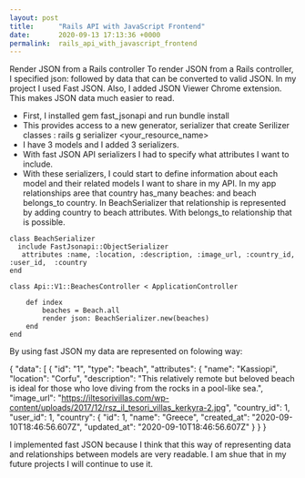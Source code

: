 ```yaml
---
layout: post
title:      "Rails API with JavaScript Frontend"
date:       2020-09-13 17:13:36 +0000
permalink:  rails_api_with_javascript_frontend
---
```



Render JSON from a Rails controller
To render JSON from a Rails controller, I specified json: followed by data that can be converted to valid JSON. In my project I used Fast JSON. Also, I added  JSON Viewer Chrome extension. This makes JSON data much easier to read.
-	First, I installed gem fast_jsonapi and run bundle install 
-	This provides access to a new generator, serializer that create Serilizer classes : rails g serializer <your_resource_name>
-	I have 3 models and I added 3 serializers. 
-	With fast JSON API serializers I had to specify what attributes I want to include.
-	With these serializers, I could start to define information about each model and their related models I want to share in my API.
In my app relationships aree that country has_many beaches: and beach belongs_to country.
In BeachSerializer that relationship is represented by adding country to beach attributes. With belongs_to relationship that is possible.
```
class BeachSerializer
  include FastJsonapi::ObjectSerializer
   attributes :name, :location, :description, :image_url, :country_id, :user_id,  :country  
end
```

```
class Api::V1::BeachesController < ApplicationController

    def index
        beaches = Beach.all 
        render json: BeachSerializer.new(beaches) 
    end
end
```
By using fast JSON my data are represented on folowing way:

{
  "data": [
    {
      "id": "1",
      "type": "beach",
      "attributes": {
        "name": "Kassiopi",
        "location": "Corfu",
        "description": "This relatively remote but beloved beach is ideal for those who love diving from the rocks in a pool-like sea.",
        "image_url": "https://iltesorivillas.com/wp-content/uploads/2017/12/rsz_il_tesori_villas_kerkyra-2.jpg",
        "country_id": 1,
        "user_id": 1,
        "country": {
          "id": 1,
          "name": "Greece",
          "created_at": "2020-09-10T18:46:56.607Z",
          "updated_at": "2020-09-10T18:46:56.607Z"
        }
      }
    }
		
I implemented fast JSON because I think that this way of representing data and relationships between models are very readable. I am shue that in my future projects I will continue to use it.
		

